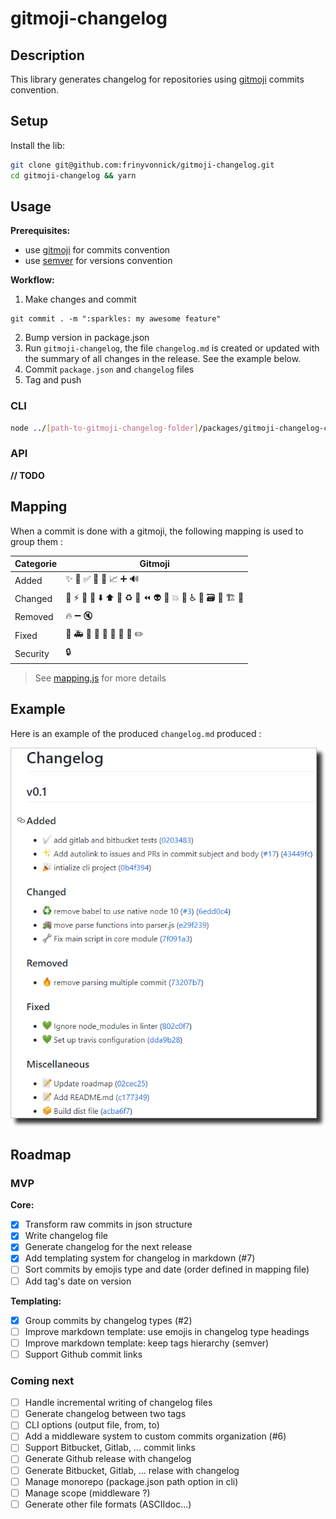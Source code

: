 # gitmoji-changelog

## Description

This library generates changelog for repositories using [gitmoji](https://gitmoji.carloscuesta.me/) commits convention.

## Setup

Install the lib:

```bash
git clone git@github.com:frinyvonnick/gitmoji-changelog.git
cd gitmoji-changelog && yarn
```

## Usage

**Prerequisites:**
- use [gitmoji](https://gitmoji.carloscuesta.me/) for commits convention
- use [semver](https://semver.org/) for versions convention

**Workflow:**
1. Make changes and commit
  ```
  git commit . -m ":sparkles: my awesome feature"
  ```
2. Bump version in package.json
3. Run `gitmoji-changelog`, the file `changelog.md` is created or updated with the summary of all changes in the release. See the example below.
4. Commit `package.json` and `changelog` files
5. Tag and push

### CLI

```bash
node ../[path-to-gitmoji-changelog-folder]/packages/gitmoji-changelog-cli/src/index.js
```

### API

**// TODO**

## Mapping

When a commit is done with a gitmoji, the following mapping is used to group them : 

| Categorie | Gitmoji |
|---|---|
| Added | :sparkles: :tada: :white_check_mark: :bookmark: :construction_worker: :chart_with_upwards_trend: :heavy_plus_sign: :loud_sound: |
| Changed | :art: :zap: :lipstick: :rotating_light: :arrow_down: :arrow_up: :pushpin: :recycle: :wrench: :rewind: :alien: :truck: :boom: :bento: :wheelchair: :speech_balloon: :card_file_box: :children_crossing: :building_construction: :iphone: |
| Removed | :fire: :heavy_minus_sign: :mute: |
| Fixed | :bug: :ambulance: :apple: :penguin: :checkered_flag: :robot: :green_apple: :green_heart: :pencil2: |
| Security | :lock: |


> See [mapping.js](packages/gitmoji-changelog-core/src/mapping.js) for more details


## Example

Here is an example of the produced `changelog.md` produced : 

![Changelog example](doc/screenshot.png)


## Roadmap

### MVP

**Core:**
- [x] Transform raw commits in json structure
- [x] Write changelog file
- [x] Generate changelog for the next release
- [x] Add templating system for changelog in markdown (#7)
- [ ] Sort commits by emojis type and date (order defined in mapping file)
- [ ] Add tag's date on version

**Templating:**
- [x] Group commits by changelog types (#2)
- [ ] Improve markdown template: use emojis in changelog type headings
- [ ] Improve markdown template: keep tags hierarchy (semver)
- [ ] Support Github commit links

### Coming next

- [ ] Handle incremental writing of changelog files
- [ ] Generate changelog between two tags
- [ ] CLI options (output file, from, to)
- [ ] Add a middleware system to custom commits organization (#6)
- [ ] Support Bitbucket, Gitlab, ... commit links
- [ ] Generate Github release with changelog
- [ ] Generate Bitbucket, Gitlab, ... relase with changelog
- [ ] Manage monorepo (package.json path option in cli)
- [ ] Manage scope (middleware ?)
- [ ] Generate other file formats (ASCIIdoc...)
